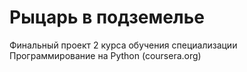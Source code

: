 # Рыцарь в подземелье

Финальный проект 2 курса обучения специализации Программирование на Python (coursera.org)
